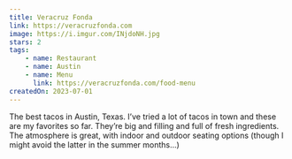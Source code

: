 ```yaml
---
title: Veracruz Fonda
link: https://veracruzfonda.com
image: https://i.imgur.com/INjdoNH.jpg
stars: 2
tags:
    - name: Restaurant
    - name: Austin
    - name: Menu
      link: https://veracruzfonda.com/food-menu
createdOn: 2023-07-01
---
```


The best tacos in Austin, Texas. I’ve tried a lot of tacos in town and these are my favorites so far. They’re big and filling and full of fresh ingredients. The atmosphere is great, with indoor and outdoor seating options (though I might avoid the latter in the summer months...)

